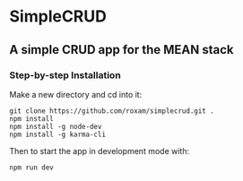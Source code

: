 # SimpleCRUD

## A simple CRUD app for the MEAN stack

### Step-by-step Installation

Make a new directory and cd into it:
```
git clone https://github.com/roxam/simplecrud.git .
npm install
npm install -g node-dev
npm install -g karma-cli
```
Then to start the app in development mode with:
```
npm run dev
```

